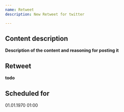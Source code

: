 ```yaml
---
name: Retweet
description: New Retweet for twitter

---
```


## Content description
__Description of the content and reasoning for posting it__
## Retweet
__todo__
<!-- Insert full permalink to tweet to retweet in this section. -->
## Scheduled for
01.01.1970 01:00
<!-- Remove this section if you don't want to schedule this content. -->
